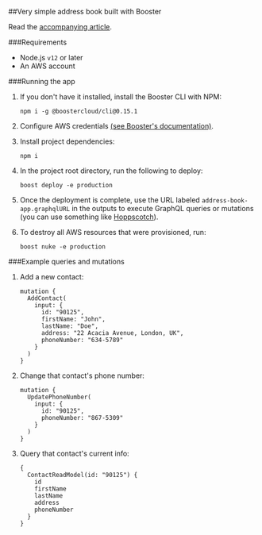 ##Very simple address book built with Booster

Read the [accompanying article](https://dev.to/boostercloud/understanding-event-sourcing-using-the-booster-framework-2da3-temp-slug-3717947?preview=b971bfd515f79d01ad8e9f7259ba366f35c0fbdf59e87a864c29c25f738086422bcb7d26853b98d46a1bc64939758a4156d905543ce73ef4b473bc0d).

###Requirements

* Node.js `v12` or later
* An AWS account

###Running the app

1. If you don't have it installed, install the Booster CLI with NPM:

    ```
    npm i -g @boostercloud/cli@0.15.1
    ```

2. Configure AWS credentials [(see Booster's documentation)](https://docs.booster.cloud/#/chapters/02_getting-started?id=aws-provider-prerequisites).
3. Install project dependencies:    
   
    ```
    npm i
    ```

4. In the project root directory, run the following to deploy:

    ```
    boost deploy -e production
    ```

5. Once the deployment is complete, use the URL labeled `address-book-app.graphqlURL` in the outputs to execute GraphQL
queries or mutations (you can use something like [Hoppscotch](https://hoppscotch.io)).
   
6. To destroy all AWS resources that were provisioned, run:

    ```
    boost nuke -e production
    ```
   
###Example queries and mutations

1. Add a new contact:

    ```
    mutation {
      AddContact(
        input: {
          id: "90125",
          firstName: "John",
          lastName: "Doe",
          address: "22 Acacia Avenue, London, UK",
          phoneNumber: "634-5789"
        }
      )
    }
    ```

2. Change that contact's phone number:

    ```
    mutation {
      UpdatePhoneNumber(
        input: {
          id: "90125",
          phoneNumber: "867-5309"
        }
      )
    }
    ```

3. Query that contact's current info:

    ```
    {
      ContactReadModel(id: "90125") {
        id
        firstName
        lastName
        address
        phoneNumber
      }
    }
    ```

